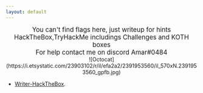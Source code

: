 ```yaml
---
layout: default
---
```


<center><big> You can't find flags here, just writeup for hints </big></center>
<center><big> HackTheBox,TryHackMe includings Challenges and KOTH boxes </big></center>
<center><big> For help contact me on discord Amar#0484 </big></center>






<center> ![Octocat](https://i.etsystatic.com/23903102/r/il/efa2a2/2391953560/il_570xN.2391953560_gpfb.jpg) </center>






* [Writer-HackTheBox](./writer-htb.html).
